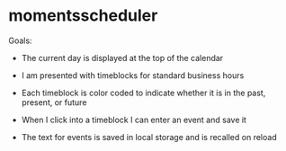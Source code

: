 # momentsscheduler

Goals:

- The current day is displayed at the top of the calendar

* I am presented with timeblocks for standard business hours

* Each timeblock is color coded to indicate whether it is in the past, present, or future

* When I click into a timeblock I can enter an event and save it

* The text for events is saved in local storage and is recalled on reload
